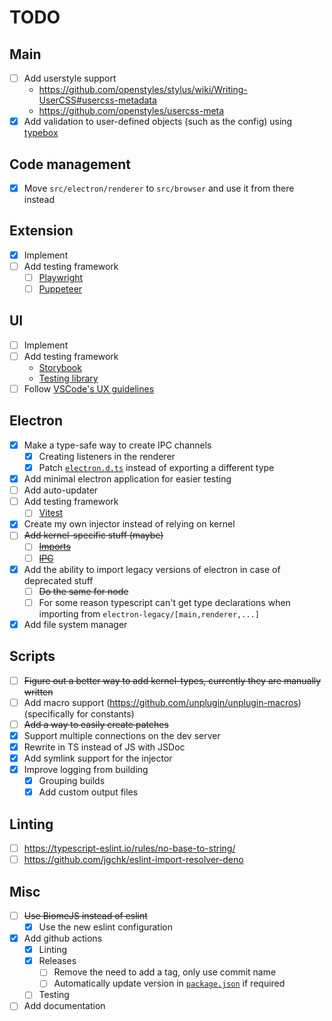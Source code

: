 # TODO

## Main
- [ ] Add userstyle support
  - https://github.com/openstyles/stylus/wiki/Writing-UserCSS#usercss-metadata
  - https://github.com/openstyles/usercss-meta
- [x] Add validation to user-defined objects (such as the config) using [typebox](https://github.com/sinclairzx81/typebox)

## Code management
- [x] Move `src/electron/renderer` to `src/browser` and use it from there instead

## Extension
- [x] Implement
- [ ] Add testing framework
  - [ ] [Playwright](https://playwright.dev/docs/chrome-extensions)
  - [ ] [Puppeteer](https://pptr.dev/guides/chrome-extensions)

## UI
- [ ] Implement
- [ ] Add testing framework
  - [Storybook](https://github.com/storybookjs/storybook)
  - [Testing library](https://github.com/testing-library/svelte-testing-library)
- [ ] Follow [VSCode's UX guidelines](https://code.visualstudio.com/api/ux-guidelines/overview)

## Electron
- [x] Make a type-safe way to create IPC channels
  - [x] Creating listeners in the renderer
  - [x] Patch [`electron.d.ts`](./vendor/electron.d.ts) instead of exporting a different type
- [x] Add minimal electron application for easier testing
- [ ] Add auto-updater
- [ ] Add testing framework
  - [ ] [Vitest](https://github.com/vitest-dev/vitest)
- [x] Create my own injector instead of relying on kernel
- [ ] ~~Add kernel-specific stuff (maybe)~~
  - [ ] ~~[Imports](https://github.com/kernel-mod/electron/blob/master/tsconfig.json#L9)~~
  - [ ] ~~[IPC](https://github.com/kernel-mod/electron/blob/master/src/main/ipc.ts)~~
- [x] Add the ability to import legacy versions of electron in case of deprecated stuff
  - [ ] ~~Do the same for node~~
  - [ ] For some reason typescript can't get type declarations when importing from `electron-legacy/[main,renderer,...]`
- [x] Add file system manager

## Scripts
- [ ] ~~Figure out a better way to add kernel-types, currently they are manually written~~
- [ ] Add macro support (https://github.com/unplugin/unplugin-macros) (specifically for constants)
- [ ] ~~Add a way to easily create patches~~
- [x] Support multiple connections on the dev server
- [x] Rewrite in TS instead of JS with JSDoc
- [x] Add symlink support for the injector
- [x] Improve logging from building
  - [x] Grouping builds
  - [x] Add custom output files

## Linting
- [ ] https://typescript-eslint.io/rules/no-base-to-string/
- [ ] https://github.com/jgchk/eslint-import-resolver-deno

## Misc
- [ ] ~~Use BiomeJS instead of eslint~~
  - [x] Use the new eslint configuration
- [x] Add github actions
  - [x] Linting
  - [x] Releases
    - [ ] Remove the need to add a tag, only use commit name
    - [ ] Automatically update version in [`package.json`](./package.json) if required
  - [ ] Testing
- [ ] Add documentation
